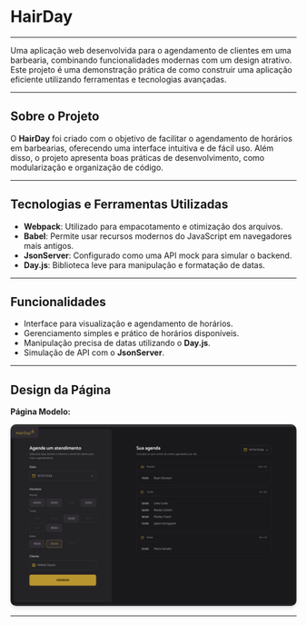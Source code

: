 # HairDay

___

Uma aplicação web desenvolvida para o agendamento de clientes em uma barbearia, combinando funcionalidades modernas com um design atrativo. Este projeto é uma demonstração prática de como construir uma aplicação eficiente utilizando ferramentas e tecnologias avançadas.

---

## Sobre o Projeto

O **HairDay** foi criado com o objetivo de facilitar o agendamento de horários em barbearias, oferecendo uma interface intuitiva e de fácil uso. Além disso, o projeto apresenta boas práticas de desenvolvimento, como modularização e organização de código.

---

## Tecnologias e Ferramentas Utilizadas

- **Webpack**: Utilizado para empacotamento e otimização dos arquivos.
- **Babel**: Permite usar recursos modernos do JavaScript em navegadores mais antigos.
- **JsonServer**: Configurado como uma API mock para simular o backend.
- **Day.js**: Biblioteca leve para manipulação e formatação de datas.

---

## Funcionalidades

- Interface para visualização e agendamento de horários.
- Gerenciamento simples e prático de horários disponíveis.
- Manipulação precisa de datas utilizando o **Day.js**.
- Simulação de API com o **JsonServer**.

---

## Design da Página

**Página Modelo:**

<img src="capaProjeto.png" alt="Capa do Projeto HairDay" style="border-radius: 10px; box-shadow: 0 4px 6px rgba(0, 0, 0, 0.1);">

---


